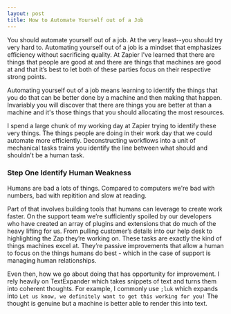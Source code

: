 ```yaml
---
layout: post
title: How to Automate Yourself out of a Job
---
```


You should automate yourself out of a job. At the very least--you should try very hard to. Automating yourself out of a job is a mindset that emphasizes efficiency without sacrificing quality. At Zapier I've learned that there are things that people are good at and there are things that machines are good at and that it’s best to let both of these parties focus on their respective strong points.

Automating yourself out of a job means learning to identify the things that you do that can be better done by a machine and then making that happen. Invariably you will discover that there are things you are better at than a machine and it's those things that you should allocating the most resources.

I spend a large chunk of my working day at Zapier trying to identify these very things. The things people are doing in their work day that we could automate more efficiently. Deconstructing workflows into a unit of mechanical tasks trains you identify the line between what should and shouldn't be a human task.

### Step One Identify Human Weakness

Humans are bad a lots of things. Compared to computers we're bad with numbers, bad with repitition and slow at reading. 

Part of that involves building tools that humans can leverage to create work faster. On the support team we’re sufficiently spoiled by our developers who have created an array of plugins and extensions that do much of the heavy lifting for us. From pulling customer’s details into our help desk to highlighting the Zap they’re working on. These tasks are exactly the kind of things machines excel at. They’re passive improvements that allow a human to focus on the things humans do best - which in the case of support is managing human relationships.

Even then, how we go about doing that has opportunity for improvement. I rely heavily on TextExpander which takes snippets of text and turns them into coherent thoughts. For example, I commonly use `;luk` which expands into `​Let us know, we definitely want to get this working for you!` The thought is genuine but a machine is better able to render this into text.

